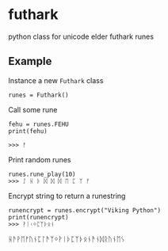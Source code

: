 # futhark
python class for unicode elder futhark runes


## Example

Instance a new `Futhark` class

	runes = Futhark()

Call some rune

	fehu = runes.FEHU
	print(fehu)

	>>> ᚠ

Print random runes

	runes.rune_play(10)
	>>> ᛇ ᚺ ᚦ ᛞ ᛞ ᛞ ᛖ ᛈ ᛉ ᚠ

Encrypt string to return a runestring

	runencrypt = runes.encrypt("Viking Python")
	print(runencrypt)
	>>> ᚹᛁᚲᛜᛈᛉᚦᛟᚾ


ᚺᚫᚹᛖᚠᚢᚾᛈᛚᚫᛉᛜᚹᛁᚦᛈᛉᚦᛟᚾᚫᚾᛞᚱᚢᚾᛖᛊ